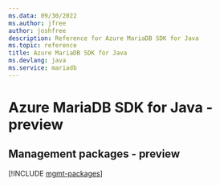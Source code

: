 ```yaml
---
ms.data: 09/30/2022
ms.author: jfree
author: joshfree
description: Reference for Azure MariaDB SDK for Java
ms.topic: reference
title: Azure MariaDB SDK for Java
ms.devlang: java
ms.service: mariadb
---
```

# Azure MariaDB SDK for Java - preview

## Management packages - preview
[!INCLUDE [mgmt-packages](mariadb-mgmt-index.md)]